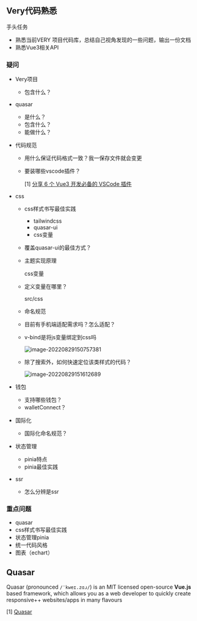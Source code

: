 ## Very代码熟悉

手头任务

- 熟悉当前VERY 项目代码库，总结自己视角发现的一些问题，输出一份文档
- 熟悉Vue3相关API

### 疑问

- Very项目

  - 包含什么？

- quasar

  - 是什么？
  - 包含什么？
  - 能做什么？

- 代码规范

  - 用什么保证代码格式一致？我一保存文件就会变更

  - 要装哪些vscode插件？

    [1] [分享 6 个 Vue3 开发必备的 VSCode 插件](https://segmentfault.com/a/1190000042293785)

- css

  - css样式书写最佳实践

    - tailwindcss
    - quasar-ui
    - css变量

  - 覆盖quasar-ui的最佳方式？

  - 主题实现原理

    css变量

  - 定义变量在哪里？

    src/css

  - 命名规范

  - 目前有手机端适配需求吗？怎么适配？

  - v-bind是将js变量绑定到css吗

    ![image-20220829150757381](https://cdn.gincool.com/imgimage-20220829150757381.png)

  - 除了搜索外，如何快速定位该类样式的代码？

    ![image-20220829151612689](https://cdn.gincool.com/imgimage-20220829151612689.png)

- 钱包

  - 支持哪些钱包？
  - walletConnect？

- 国际化

  - 国际化命名规范？

- 状态管理

  - pinia特点
  - pinia最佳实践

- ssr

  - 怎么分辨是ssr

### 重点问题

- quasar
- css样式书写最佳实践
- 状态管理pinia
- 统一代码风格
- 图表（echart）

## Quasar

Quasar (pronounced `/ˈkweɪ.zɑɹ/`) is an MIT licensed open-source **Vue.js** based framework, which allows you as a web developer to quickly create responsive++ websites/apps in many flavours

[1] [Quasar](https://quasar.dev/introduction-to-quasar)

